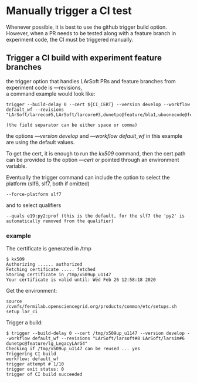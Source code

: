 # Manually trigger a CI test

Whenever possible, it is best to use the github trigger build option. However, when a PR needs to be tested along with a feature branch in experiment code, the CI must be triggered manually.

## Trigger a CI build with experiment feature branches

the trigger option that handles LArSoft PRs and feature branches from experiment code is —revisions,  
a command example would look like:

    trigger --build-delay 0 --cert ${CI_CERT} --version develop --workflow default_wf --revisions
    "LArSoft/larreco#5,LArSoft/larcore#3,dunetpc@feature/bla1,uboonecode@feature/something1,ubreco@feature/something2"

    (the field separator can be either space or comma)

the options *—version develop* and *—workflow default_wf* in this example are using the default values.

To get the cert, it is enough to run the *kx509* command, then the cert path can be provided to the option *—cert* or pointed through an environment variable.

Eventually the trigger command can include the option to select the platform (slf6, slf7, both if omitted)

    --force-platform slf7

  
and to select qualifiers

    --quals e19:py2:prof (this is the default, for the slf7 the 'py2' is automatically removed from the qualifier)

### example

The certificate is generated in /tmp

    $ kx509
    Authorizing ...... authorized
    Fetching certificate ..... fetched
    Storing certificate in /tmp/x509up_u1147
    Your certificate is valid until: Wed Feb 26 12:58:18 2020

Get the environment:

    source /cvmfs/fermilab.opensciencegrid.org/products/common/etc/setups.sh
    setup lar_ci

Trigger a build:

    $ trigger --build-delay 0 --cert /tmp/x509up_u1147 --version develop --workflow default_wf --revisions "LArSoft/larsoft#8 LArSoft/larsim#6 dunetpc@feature/lg_LegacyLArG4"
    Checking if /tmp/x509up_u1147 can be reused ... yes
    Triggering CI build
    workflow: default_wf
    trigger attempt # 1/10
    trigger exit status: 0 
    trigger of CI build succeeded
